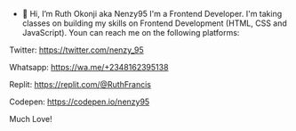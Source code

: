 - 👋 Hi, I’m Ruth Okonji aka Nenzy95
I'm a Frontend Developer. I'm taking classes on building my skills on Frontend Development (HTML, CSS and JavaScript).
Youn can reach me on the following platforms:

Twitter: https://twitter.com/nenzy_95

Whatsapp: https://wa.me/+2348162395138

Replit: https://replit.com/@RuthFrancis

Codepen: https://codepen.io/nenzy95

Much Love!

<!---
Nenzy95/Nenzy95 is a ✨ special ✨ repository because its `README.md` (this file) appears on your GitHub profile.
You can click the Preview link to take a look at your changes.
--->
